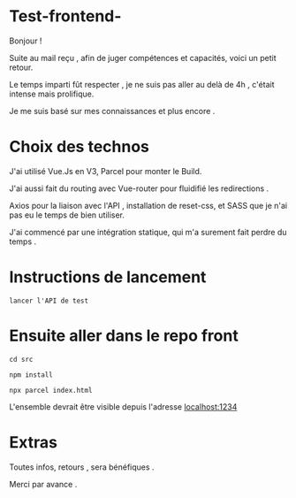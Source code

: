 # Test-frontend-

Bonjour !

Suite au mail reçu , afin de juger compétences et capacités, voici un petit retour.

Le temps imparti fût respecter , je ne suis pas aller au delà de 4h , c'était intense mais prolifique.

Je me suis basé sur mes connaissances et plus encore .

# Choix des technos 

J'ai utilisé Vue.Js en V3, Parcel pour monter le Build.

J'ai aussi fait du routing avec Vue-router pour fluidifié les redirections .

Axios pour la liaison avec l'API , installation de reset-css, et SASS que je n'ai pas eu le temps de bien utiliser.

J'ai commencé par une intégration statique, qui m'a surement fait perdre du temps .


# Instructions de lancement 

`` lancer l'API de test ``

# Ensuite aller dans le repo front 

``cd src`` 

``npm install``

``npx parcel index.html``

L'ensemble devrait être visible depuis l'adresse  [localhost:1234](URL) 

# Extras

Toutes infos, retours , sera bénéfiques .


Merci par avance .
